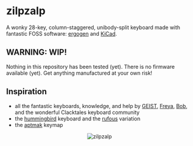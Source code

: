 # zilpzalp
A wonky 28-key, column-staggered, unibody-split keyboard made with fantastic FOSS software: [ergogen](https://github.com/ergogen/ergogen) and [KiCad](https://www.kicad.org/).

## WARNING: WIP!
Nothing in this repository has been tested (yet). There is no firmware available (yet). Get anything manufactured at your own risk!

## Inspiration
- all the fantastic keyboards, knowledge, and help by [GEIST](https://github.com/GEIGEIGEIST/), [Freya](https://linktr.ee/freya_irl), [Bob](https://github.com/GroooveBob), and the wonderful Clacktales keyboard community
- the [hummingbird](https://github.com/PJE66/hummingbird) keyboard and the [rufous](https://github.com/jcmkk3/trochilidae#rufous) variation
- the [aptmak](https://github.com/apsu/aptmak) keymap

<div style="text-align: center;">

![zilpzalp](https://github.com/kilipan/zilpzalp/blob/main/img/zilpzalp.png?raw=true)

</div>
